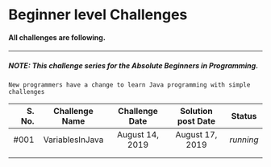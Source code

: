 # Beginner level Challenges 

#### All challenges are following.

-------------------------------------------------

##### NOTE: _This challenge series for the Absolute Beginners in Programming._

    New programmers have a change to learn Java programming with simple challenges 

| S. No.    | Challenge Name      |   Challenge Date    | Solution post Date                 |   Status   |
| ---:      |        :---:        |        :---:        |        :---:                       |    :---:   |
|   #001    |  VariablesInJava    |   August 14, 2019   |  August 17, 2019                     | _running_  |
|           |                     |                     |                                    |            |
|           |                     |                     |                                    |            |